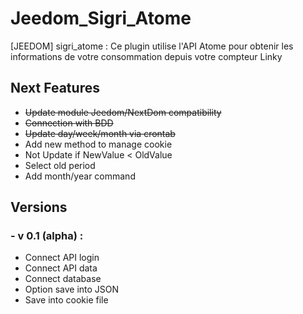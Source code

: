 # Jeedom_Sigri_Atome
[JEEDOM] sigri_atome : Ce plugin utilise l'API Atome pour obtenir les informations de votre consommation depuis votre compteur Linky 

## Next Features
- ~~Update module Jeedom/NextDom compatibility~~
- ~~Connection with BDD~~
- ~~Update day/week/month via crontab~~
- Add new method to manage cookie
- Not Update if NewValue < OldValue
- Select old period
- Add month/year command

## Versions

### - v 0.1 (alpha) :
- Connect API login
- Connect API data
- Connect database
- Option save into JSON
- Save into cookie file
